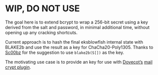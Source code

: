 # WIP, DO NOT USE

The goal here is to extend bcrypt to wrap a 256-bit secret using a key derived
from the salt and password, in minimal additional time, without opening up any
cracking shortcuts.

Current approach is to hash the final eksblowfish internal state with BLAKE2b
and use the result as a key for ChaCha20-Poly1305. Thanks to
[Sc00bz](https://github.com/Sc00bz)
for the suggestion to use `blake2b(S[])` as the key.

The motivating use case is to provide an key for use with
[Dovecot’s](https://dovecot.org/)
[mail crypt plugin](https://doc.dovecot.org/configuration_manual/mail_crypt_plugin/).

